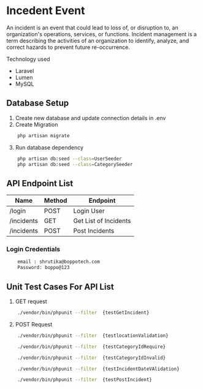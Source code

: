 # Incedent Event 

An incident is an event that could lead to loss of, or disruption to, an organization's operations, services, or functions. Incident management is a term describing the activities of an organization to identify, analyze, and correct hazards to prevent future re-occurrence.

Technology used
-   Laravel
-   Lumen
-   MySQL

## Database Setup
1. Create new database and update connection details in .env
2. Create Migration

```bash
    php artisan migrate
```
3. Run database dependency
```bash
    php artisan db:seed --class=UserSeeder
    php artisan db:seed --class=CategorySeeder
```

## API Endpoint List

| Name                      | Method | Endpoint              |
| ------------------------- | ------ | --------------------- |
| /login                    | POST   | Login User            |
| /incidents                | GET    | Get List of Incidents |
| /incidents                | POST   | Post Incidents        |

### Login Credentials

```bash
    email : shrutika@boppotech.com
    Password: boppo@123
```

## Unit Test Cases For API List

1. GET request

```bash
    ./vendor/bin/phpunit --filter  {testGetIncident}
```

2. POST Request

```bash
    ./vendor/bin/phpunit --filter  {testlocationValidation}

    ./vendor/bin/phpunit --filter  {testCategoryIdRequire}

    ./vendor/bin/phpunit --filter  {testCategoryIdInvalid}

    ./vendor/bin/phpunit --filter  {testIncidentDateVAlidation}

    ./vendor/bin/phpunit --filter  {testPostIncident}

```
